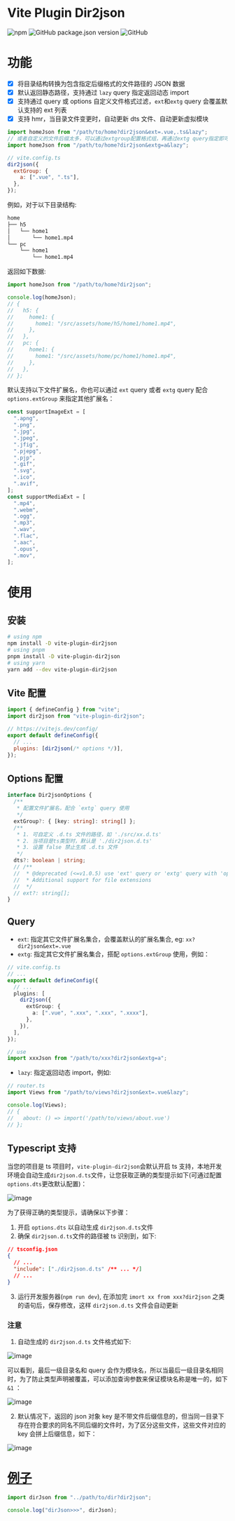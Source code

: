 # Vite Plugin Dir2json

![npm](https://img.shields.io/npm/dt/vite-plugin-dir2json?style=flat-square)
![GitHub package.json version](https://img.shields.io/github/package-json/v/buddywang/vite-plugin-dir2json?color=brightgreen&style=flat-square)
![GitHub](https://img.shields.io/github/license/buddywang/vite-plugin-dir2json?color=brightgreen&style=flat-square)

# 功能

- [x] 将目录结构转换为包含指定后缀格式的文件路径的 JSON 数据
- [x] 默认返回静态路径，支持通过 `lazy` query 指定返回动态 import
- [x] 支持通过 query 或 options 自定义文件格式过滤，`ext`和`extg` query 会覆盖默认支持的 ext 列表
- [x] 支持 hmr，当目录文件变更时，自动更新 dts 文件、自动更新虚拟模块

```js
import homeJson from "/path/to/home?dir2json&ext=.vue,.ts&lazy";
// 或者自定义的文件后缀太多，可以通过extgroup配置格式组，再通过extg query指定即可
import homeJson from "/path/to/home?dir2json&extg=a&lazy";

// vite.config.ts
dir2json({
  extGroup: {
    a: [".vue", ".ts"],
  },
});
```

例如，对于以下目录结构:

```bash
home
├── h5
│   └── home1
│       └── home1.mp4
└── pc
    └── home1
        └── home1.mp4
```

返回如下数据:

```ts
import homeJson from "/path/to/home?dir2json";

console.log(homeJson);
// {
//   h5: {
//     home1: {
//       home1: "/src/assets/home/h5/home1/home1.mp4",
//     },
//   },
//   pc: {
//     home1: {
//       home1: "/src/assets/home/pc/home1/home1.mp4",
//     },
//   },
// };
```

默认支持以下文件扩展名，你也可以通过 `ext` query 或者 `extg` query 配合`options.extGroup` 来指定其他扩展名：

```ts
const supportImageExt = [
  ".apng",
  ".png",
  ".jpg",
  ".jpeg",
  ".jfig",
  ".pjepg",
  ".pjp",
  ".gif",
  ".svg",
  ".ico",
  ".avif",
];
const supportMediaExt = [
  ".mp4",
  ".webm",
  ".ogg",
  ".mp3",
  ".wav",
  ".flac",
  ".aac",
  ".opus",
  ".mov",
];
```

# 使用

## 安装

```bash
# using npm
npm install -D vite-plugin-dir2json
# using pnpm
pnpm install -D vite-plugin-dir2json
# using yarn
yarn add --dev vite-plugin-dir2json
```

## Vite 配置

```js
import { defineConfig } from "vite";
import dir2json from "vite-plugin-dir2json";

// https://vitejs.dev/config/
export default defineConfig({
  // ...
  plugins: [dir2json(/* options */)],
});
```

## Options 配置

```ts
interface Dir2jsonOptions {
  /**
   * 配置文件扩展名，配合 `extg` query 使用
   */
  extGroup?: { [key: string]: string[] };
  /**
   * 1. 可自定义 .d.ts 文件的路径，如 './src/xx.d.ts'
   * 2. 当项目是ts类型时，默认是 './dir2json.d.ts'
   * 3. 设置 false 禁止生成 .d.ts 文件
   */
  dts?: boolean | string;
  // /**
  //  * @deprecated (<=v1.0.5) use 'ext' query or 'extg' query with 'option.extGroup'
  //  * Additional support for file extensions
  //  */
  // ext?: string[];
}
```

## Query

- `ext`: 指定其它文件扩展名集合，会覆盖默认的扩展名集合, eg: `xx?dir2json&ext=.vue`
- `extg`: 指定其它文件扩展名集合，搭配 `options.extGroup` 使用，例如：

```ts
// vite.config.ts
// ...
export default defineConfig({
  // ...
  plugins: [
    dir2json({
      extGroup: {
        a: [".vue", ".xxx", ".xxx", ".xxxx"],
      },
    }),
  ],
});

// use
import xxxJson from "/path/to/xxx?dir2json&extg=a";
```

- `lazy`: 指定返回动态 import，例如:

```ts
// router.ts
import Views from "/path/to/views?dir2json&ext=.vue&lazy";

console.log(Views);
// {
//   about: () => import('/path/to/views/about.vue')
// };
```

## Typescript 支持

当您的项目是 ts 项目时，`vite-plugin-dir2json`会默认开启 ts 支持，本地开发环境会自动生成`dir2json.d.ts`文件，让您获取正确的类型提示如下(可通过配置 `options.dts`更改默认配置)：

![image](./img/code2.png)

为了获得正确的类型提示，请确保以下步骤：

1. 开启 `options.dts` 以自动生成 `dir2json.d.ts`文件
2. 确保 `dir2json.d.ts`文件的路径被 ts 识别到，如下:

```json
// tsconfig.json
{
  // ...
  "include": ["./dir2json.d.ts" /** ... */]
  // ...
}
```

3. 运行开发服务器(`npm run dev`), 在添加完 `imort xx from xxx?dir2json` 之类的语句后，保存修改，这样 `dir2json.d.ts` 文件会自动更新

### 注意

1. 自动生成的 `dir2json.d.ts` 文件格式如下:

![image](./img/code3.png)

可以看到，最后一级目录名和 query 会作为模块名，所以当最后一级目录名相同时，为了防止类型声明被覆盖，可以添加查询参数来保证模块名称是唯一的，如下 `&1` ：

![image](./img/code4.png)

2. 默认情况下，返回的 json 对象 key 是不带文件后缀信息的，但当同一目录下存在符合要求的同名不同后缀的文件时，为了区分这些文件，这些文件对应的 key 会拼上后缀信息，如下：

![image](./img/code5.png)

# [例子](./example/vite-vue-demo/vite.config.ts)

```ts
import dirJson from "../path/to/dir?dir2json";

console.log("dirJson>>>", dirJson);
```
